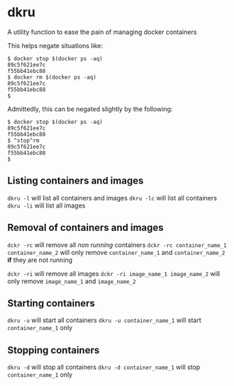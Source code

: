 # dkru
A utility function to ease the pain of managing docker containers

This helps negate situations like:

```shell
$ docker stop $(docker ps -aq)
89c5f621ee7c
f55bb41ebc88
$ docker rm $(docker ps -aq)
89c5f621ee7c
f55bb41ebc88
$
```

Admittedly, this can be negated slightly by the following:


```shell
$ docker stop $(docker ps -aq)
89c5f621ee7c
f55bb41ebc88
$ ^stop^rm
89c5f621ee7c
f55bb41ebc88
$
```

## Listing containers and images

`dkru -l` will list all containers and images
`dkru -lc` will list all containers
`dkru -li` will list all images

## Removal of containers and images

`dckr -rc` will remove all _non running_ containers
`dckr -rc container_name_1 container_name_2` will only remove `container_name_1` and `container_name_2` __if__ they are not running

`dckr -ri` will remove all images
`dckr -ri image_name_1 image_name_2` will only remove `image_name_1` and `image_name_2`

## Starting containers

`dkru -u` will start all containers
`dkru -u container_name_1` will start `container_name_1` only

## Stopping containers

`dkru -d` will stop all containers
`dkru -d container_name_1` will stop `container_name_1` only